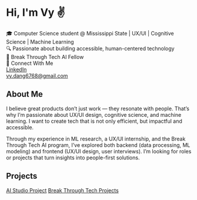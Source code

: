 # Hi, I'm Vy ✌️ 

🎓 Computer Science student @ Mississippi State | UX/UI | Cognitive Science | Machine Learning  
🔍 Passionate about building accessible, human-centered technology   
🤖 Break Through Tech AI Fellow  
🔗 Connect With Me   
[LinkedIn](https://www.linkedin.com/in/yourprofile)   
vy.dang6768@gmail.com

## About Me  
I believe great products don’t just work — they resonate with people. That’s why I’m passionate about UX/UI design, cognitive science, and machine learning. I want to create tech that is not only efficient, but impactful and accessible.

Through my experience in ML research, a UX/UI internship, and the Break Through Tech AI program, I’ve explored both backend (data processing, ML modeling) and frontend (UX/UI design, user interviews). I’m looking for roles or projects that turn insights into people-first solutions.

## Projects 
[AI Studio Project](https://github.com/dtv9307/BBT-AI-Studio) 
[Break Through Tech Projects](https://github.com/dtv9307/Break-Through-Tech-Portfolio) 
